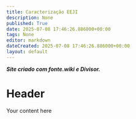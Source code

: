 ```yaml
---
title: Caracterização EEJI
description: None
published: True
date: 2025-07-08 17:46:26.886000+00:00
tags: None
editor: markdown
dateCreated: 2025-07-08 17:46:26.886000+00:00
layout: default
---
```


***Site criado com fonte.wiki e Divisor.***


# Header
Your content here